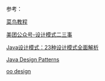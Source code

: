 参考：

[菜鸟教程]()

[美团公众号-设计模式二三事](https://mp.weixin.qq.com/s/H2toewJKEwq1mXme_iMWkA)

[Java设计模式：23种设计模式全面解析](http://c.biancheng.net/design_pattern/)

[Java Design Patterns](https://github.com/iluwatar/java-design-patterns)

[oo design](https://www.oodesign.com)